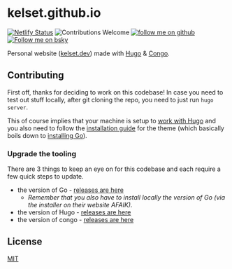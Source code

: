 # kelset.github.io

[![Netlify Status](https://api.netlify.com/api/v1/badges/bb974a55-c950-4200-993b-a4cbfe73abea/deploy-status)](https://app.netlify.com/sites/xenodochial-northcutt-74ba42/deploys) ![Contributions Welcome](https://img.shields.io/badge/contributions-welcome-brightgreen)
<a href="https://github.com/kelset?tab=followers">
<img alt="follow me on github" src="https://img.shields.io/github/followers/kelset?label=Follow%20%40kelset&style=social" />
</a>
<a href="https://bsky.app/profile/kelset.dev">
<img src="https://img.shields.io/badge/Bluesky-0285FF?logo=bluesky&logoColor=fff&style=flat" alt="Follow me on bsky" >
</a>

Personal website ([kelset.dev](https://kelset.dev/)) made with [Hugo](https://gohugo.io/) & [Congo](https://github.com/jpanther/congo).

## Contributing

First off, thanks for deciding to work on this codebase! In case you need to test out stuff locally, after git cloning the repo, you need to just run `hugo server`.

This of course implies that your machine is setup to [work with Hugo](https://gohugo.io/getting-started/quick-start/) and you also need to follow the [installation guide](https://jpanther.github.io/congo/docs/installation/) for the theme (which basically boils down to [installing Go](https://go.dev/dl/)).

### Upgrade the tooling

There are 3 things to keep an eye on for this codebase and each require a few quick steps to update.

- the version of Go - [releases are here](https://go.dev/doc/devel/release)
  - *Remember that you also have to install locally the version of Go (via the installer on their website AFAIK).*
- the version of Hugo - [releases are here](https://github.com/gohugoio/hugo/releases)
- the version of congo - [releases are here](https://github.com/jpanther/congo/releases)

## License

[MIT](./LICENSE)
